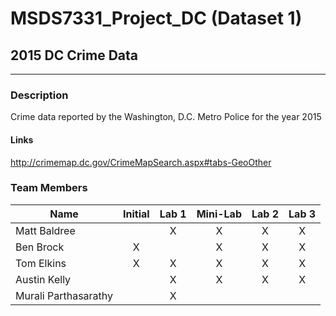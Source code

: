 # MSDS7331_Project_DC (Dataset 1)
## 2015 DC Crime Data
---
### Description
Crime data reported by the Washington, D.C. Metro Police for the year 2015

#### Links
http://crimemap.dc.gov/CrimeMapSearch.aspx#tabs-GeoOther

### Team Members

|Name|Initial|Lab 1|Mini-Lab|Lab 2|Lab 3|
|----|:-----:|:---:|:------:|:---:|:---:|
|Matt Baldree||X|X|X|X|
|Ben Brock|X||X|X|X|
|Tom Elkins|X|X|X|X|X|
|Austin Kelly||X|X|X|X|
|Murali Parthasarathy||X||||
